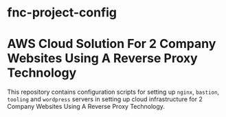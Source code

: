 # fnc-project-config

# AWS Cloud Solution For 2 Company Websites Using A Reverse Proxy Technology

This repository contains configuration scripts for setting up `nginx`, `bastion`, `tooling` and `wordpress` servers in setting up cloud infrastructure for 2 Company Websites Using A Reverse Proxy Technology.